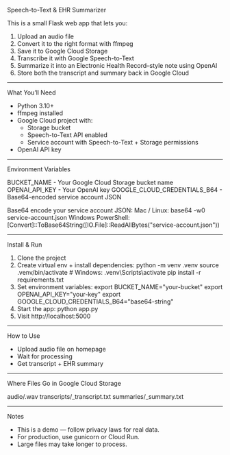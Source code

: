 Speech-to-Text & EHR Summarizer

This is a small Flask web app that lets you:

1. Upload an audio file
2. Convert it to the right format with ffmpeg
3. Save it to Google Cloud Storage
4. Transcribe it with Google Speech-to-Text
5. Summarize it into an Electronic Health Record–style note using OpenAI
6. Store both the transcript and summary back in Google Cloud

---
What You’ll Need

- Python 3.10+
- ffmpeg installed
- Google Cloud project with:
  - Storage bucket
  - Speech-to-Text API enabled
  - Service account with Speech-to-Text + Storage permissions
- OpenAI API key

---
Environment Variables

BUCKET_NAME - Your Google Cloud Storage bucket name
OPENAI_API_KEY - Your OpenAI key
GOOGLE_CLOUD_CREDENTIALS_B64 - Base64-encoded service account JSON

Base64 encode your service account JSON:
Mac / Linux:
base64 -w0 service-account.json
Windows PowerShell:
[Convert]::ToBase64String([IO.File]::ReadAllBytes("service-account.json"))

---
Install & Run

1. Clone the project
2. Create virtual env + install dependencies:
   python -m venv .venv
   source .venv/bin/activate  # Windows: .venv\Scripts\activate
   pip install -r requirements.txt
3. Set environment variables:
   export BUCKET_NAME="your-bucket"
   export OPENAI_API_KEY="your-key"
   export GOOGLE_CLOUD_CREDENTIALS_B64="base64-string"
4. Start the app:
   python app.py
5. Visit http://localhost:5000

---
How to Use

- Upload audio file on homepage
- Wait for processing
- Get transcript + EHR summary

---
Where Files Go in Google Cloud Storage

audio/<uuid>.wav
transcripts/<uuid>_transcript.txt
summaries/<uuid>_summary.txt

---
Notes

- This is a demo — follow privacy laws for real data.
- For production, use gunicorn or Cloud Run.
- Large files may take longer to process.
